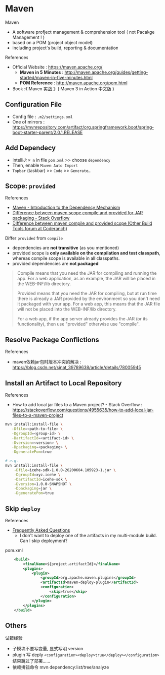 # Maven

Maven

- A software profject management & comprehension tool ( not Pacakge Management ! )
- based on a POM (project object model)
- including project's build, reporting & documentation

References

- Official Website : https://maven.apache.org/
    - **Maven in 5 Minutes** : http://maven.apache.org/guides/getting-started/maven-in-five-minutes.html
    - **POM Reference** : http://maven.apache.org/pom.html
- Book :《 Maven 实战 》( Maven 3 in Action 中文版 )

## Configuration File

- Config file : `.m2/settings.xml`
- One of mirrors : https://mvnrepository.com/artifact/org.springframework.boot/spring-boot-starter-parent/2.0.1.RELEASE

## Add Dependecy

- IntelliJ: `⌘ n` in file `pom.xml` >> choose `dependency`
- Then, enable `Maven Auto Import`
- `Topbar` (taskbar) >> `Code` >> `Generate…`

## Scope: `provided`

References

- [Maven - Introduction to the Dependency Mechanism](https://maven.apache.org/guides/introduction/introduction-to-dependency-mechanism.html)
- [Difference between maven scope compile and provided for JAR packaging - Stack Overflow](https://stackoverflow.com/questions/6646959/difference-between-maven-scope-compile-and-provided-for-jar-packaging)
- [Difference between maven compile and provided scope (Other Build Tools forum at Coderanch)](https://coderanch.com/t/502091/build-tools/difference-maven-compile-scope)

Differ `provided` from `compile`

- dependencies are **not transitive** (as you mentioned)
- provided scope is **only available on the compilation and test classpath**, whereas compile scope is available in all classpaths.
- provided dependencies are **not packaged**

> Compile means that you need the JAR for compiling and running the app. For a web application, as an example, the JAR will be placed in the WEB-INF/lib directory.
>
> Provided means that you need the JAR for compiling, but at run time there is already a JAR provided by the environment so you don't need it packaged with your app. For a web app, this means that the JAR file will not be placed into the WEB-INF/lib directory.
>
> For a web app, if the app server already provides the JAR (or its functionality), then use "provided" otherwise use "compile".

## Resolve Package Conflictions

References

- maven依赖jar包时版本冲突的解决 : https://blog.csdn.net/sinat_39789638/article/details/78005945

## Install an Artifact to Local Repository

References

- How to add local jar files to a Maven project? - Stack Overflow : https://stackoverflow.com/questions/4955635/how-to-add-local-jar-files-to-a-maven-project

```bash
mvn install:install-file \
   -Dfile=<path-to-file> \
   -DgroupId=<group-id> \
   -DartifactId=<artifact-id> \
   -Dversion=<version> \
   -Dpackaging=<packaging> \
   -DgeneratePom=true

# e.g.
mvn install:install-file \
    -Dfile=icehe-sdk-1.0.0-20200604.105923-1.jar \
    -DgroupId=xyz.icehe \
    -DartifactId=icehe-sdk \
    -Dversion=1.0.0-SNAPSHOT \
    -Dpackaging=jar \
    -DgeneratePom=true
```

## Skip `deploy`

References

- [Frequently Asked Questions](https://maven.apache.org/plugins/maven-deploy-plugin/faq.html)
    - I don't want to deploy one of the artifacts in my multi-module build. Can I skip deployment?

pom.xml

```xml
    <build>
        <finalName>${project.artifactId}</finalName>
        <plugins>
            <plugin>
                <groupId>org.apache.maven.plugins</groupId>
                <artifactId>maven-deploy-plugin</artifactId>
                <configuration>
                    <skip>true</skip>
                </configuration>
            </plugin>
        </plugins>
    </build>
```

## Others

试错经验

- 子模块不要写变量, 显式写明 version
- plugin 写 deply `<configuration><deploy>true</deploy></configuration>` 结果跳过了部署……
- 依赖排错命令 mvn dependency:list/tree/analyze
